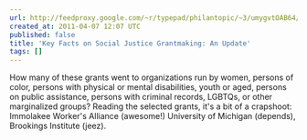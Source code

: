 ```yaml
---
url: http://feedproxy.google.com/~r/typepad/philantopic/~3/umygvtOAB64/social-justice-grantmaking-update.html
created_at: 2011-04-07 12:07 UTC
published: false
title: 'Key Facts on Social Justice Grantmaking: An Update'
tags: []
---
```


How many of these grants went to organizations run by women, persons of color, persons with physical or mental disabilities, youth or aged, persons on public assistance, persons with criminal records, LGBTQs, or other marginalized groups? Reading the selected grants, it's a bit of a crapshoot: Immolakee Worker's Alliance (awesome!) University of Michigan (depends), Brookings Institute (jeez).
